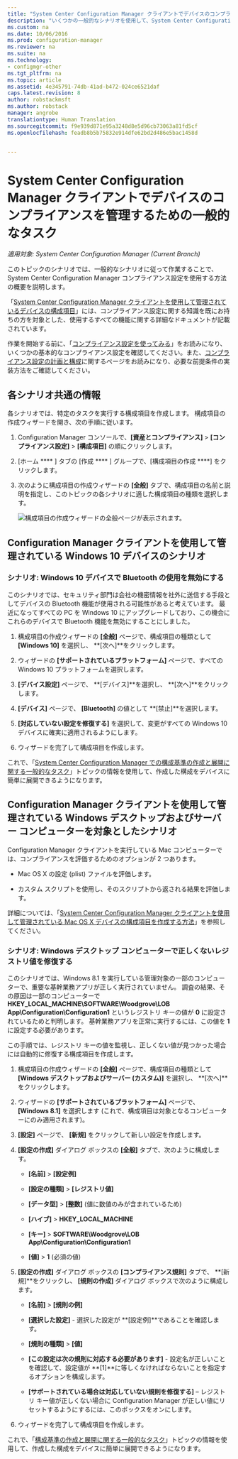 ```yaml
---
title: "System Center Configuration Manager クライアントでデバイスのコンプライアンスを管理するための一般的なタスク | Microsoft Docs"
description: "いくつかの一般的なシナリオを使用して、System Center Configuration Manager のコンプライアンス設定について説明します。"
ms.custom: na
ms.date: 10/06/2016
ms.prod: configuration-manager
ms.reviewer: na
ms.suite: na
ms.technology:
- configmgr-other
ms.tgt_pltfrm: na
ms.topic: article
ms.assetid: 4e345791-74db-41ad-b472-024ce6521daf
caps.latest.revision: 8
author: robstackmsft
ms.author: robstack
manager: angrobe
translationtype: Human Translation
ms.sourcegitcommit: f9e939d871e95a3248d8e5d96cb73063a81fd5cf
ms.openlocfilehash: feadb8b5b75832e914dfe62bd2d486e5bac1458d


---
```

# <a name="common-tasks-for-managing-compliance-on-devices-with-the-system-center-configuration-manager-client"></a>System Center Configuration Manager クライアントでデバイスのコンプライアンスを管理するための一般的なタスク

*適用対象: System Center Configuration Manager (Current Branch)*

このトピックのシナリオでは、一般的なシナリオに従って作業することで、System Center Configuration Manager コンプライアンス設定を使用する方法の概要を説明します。  

 「[System Center Configuration Manager クライアントを使用して管理されているデバイスの構成項目](../../compliance/deploy-use/configuration-items-for-devices-managed-with-the-client.md)」には、コンプライアンス設定に関する知識を既にお持ちの方を対象とした、使用するすべての機能に関する詳細なドキュメントが記載されています。  

 作業を開始する前に、「[コンプライアンス設定を使ってみる](../../compliance/get-started/get-started-with-compliance-settings.md)」をお読みになり、いくつかの基本的なコンプライアンス設定を確認してください。また、[コンプライアンス設定の計画と構成](../../compliance/plan-design/plan-for-and-configure-compliance-settings.md)に関するページをお読みになり、必要な前提条件の実装方法をご確認してください。  

## <a name="general-information-for-each-scenario"></a>各シナリオ共通の情報  
 各シナリオでは、特定のタスクを実行する構成項目を作成します。 構成項目の作成ウィザードを開き、次の手順に従います。  

1.  Configuration Manager コンソールで、**[資産とコンプライアンス]** > **[コンプライアンス設定]** > **[構成項目]** の順にクリックします。  

3.  [ホーム **** ] タブの [作成 **** ] グループで、[構成項目の作成 ****] をクリックします。  

4.  次のように構成項目の作成ウィザードの **[全般]** タブで、構成項目の名前と説明を指定し、このトピックの各シナリオに適した構成項目の種類を選択します。  

     ![構成項目の作成ウィザードの全般ページが表示されます。](/sccm/compliance/plan-design/media/Compliance-Settings-Wizard---1.png)  

## <a name="scenarios-for-windows-10-devices-managed-with-the-configuration-manager-client"></a>Configuration Manager クライアントを使用して管理されている Windows 10 デバイスのシナリオ  

### <a name="scenario-disable-the-use-of-bluetooth-on-windows-10-devices"></a>シナリオ: Windows 10 デバイスで Bluetooth の使用を無効にする  
 このシナリオでは、セキュリティ部門は会社の機密情報を社外に送信する手段としてデバイスの Bluetooth 機能が使用される可能性があると考えています。 最近になってすべての PC を Windows 10 にアップグレードしており、この機会にこれらのデバイスで Bluetooth 機能を無効にすることにしました。  

1.  構成項目の作成ウィザードの **[全般]** ページで、構成項目の種類として **[Windows 10]** を選択し、 **[次へ]**をクリックします。  

2.  ウィザードの **[サポートされているプラットフォーム]** ページで、すべての Windows 10 プラットフォームを選択します。  

3.  **[デバイス設定]** ページで、 **[デバイス]**を選択し、 **[次へ]**をクリックします。  

4.  **[デバイス]** ページで、 **[Bluetooth]** の値として **[禁止]**を選択します。  

5.  **[対応していない設定を修復する]** を選択して、変更がすべての Windows 10 デバイスに確実に適用されるようにします。  

6.  ウィザードを完了して構成項目を作成します。  

 これで、「[System Center Configuration Manager での構成基準の作成と展開に関する一般的なタスク](../../compliance/plan-design/common-tasks-for-creating-and-deploying-configuration-baselines.md)」トピックの情報を使用して、作成した構成をデバイスに簡単に展開できるようになります。  

## <a name="scenarios-for-windows-desktop-and-server-computers-managed-with-the-configuration-manager-client"></a>Configuration Manager クライアントを使用して管理されている Windows デスクトップおよびサーバー コンピューターを対象としたシナリオ  
 Configuration Manager クライアントを実行している Mac コンピューターでは、コンプライアンスを評価するためのオプションが 2 つあります。  

-   Mac OS X の設定 (plist) ファイルを評価します。  

-   カスタム スクリプトを使用し、そのスクリプトから返される結果を評価します。  

 詳細については、「[System Center Configuration Manager クライアントを使用して管理されている Mac OS X デバイスの構成項目を作成する方法](../../compliance/deploy-use/create-configuration-items-for-mac-os-x-devices-managed-with-the-client.md)」を参照してください。  

### <a name="scenario-remediate-an-incorrect-registry-value-on-windows-desktop-computers"></a>シナリオ: Windows デスクトップ コンピューターで正しくないレジストリ値を修復する  
 このシナリオでは、Windows 8.1 を実行している管理対象の一部のコンピューターで、重要な基幹業務アプリが正しく実行されていません。 調査の結果、その原因は一部のコンピューターで **HKEY_LOCAL_MACHINE\SOFTWARE\Woodgrove\LOB App\Configuration\Configuration1** というレジストリ キーの値が **0** に設定されているためと判明します。 基幹業務アプリを正常に実行するには、この値を **1**に設定する必要があります。  

 この手順では、レジストリ キーの値を監視し、正しくない値が見つかった場合には自動的に修復する構成項目を作成します。  

1.  構成項目の作成ウィザードの **[全般]** ページで、構成項目の種類として **[Windows デスクトップおよびサーバー (カスタム)]** を選択し、 **[次へ]**をクリックします。  

2.  ウィザードの **[サポートされているプラットフォーム]** ページで、 **[Windows 8.1]** を選択します (これで、構成項目は対象となるコンピューターにのみ適用されます)。  

3.  **[設定]** ページで、 **[新規]** をクリックして新しい設定を作成します。  

4.  **[設定の作成]** ダイアログ ボックスの **[全般]** タブで、次のように構成します。  

    -   **[名前]** > **[設定例]**  

    -   **[設定の種類]** > **[レジストリ値]**  

    -   **[データ型]** > **[整数]** (値に数値のみが含まれているため)  

    -   **[ハイブ]** > **HKEY_LOCAL_MACHINE**  

    -   **[キー]** > **SOFTWARE\Woodgrove\LOB App\Configuration\Configuration1**  

    -   **[値]** > **1** (必須の値)  

5.  **[設定の作成]** ダイアログ ボックスの **[コンプライアンス規則]** タブで、 **[新規]**をクリックし、 **[規則の作成]** ダイアログ ボックスで次のように構成します。  

    -   **[名前]** > **[規則の例]**  

    -   **[選択した設定]** - 選択した設定が **[設定例]**であることを確認します。  

    -   **[規則の種類]** > **[値]**  

    -   **[この設定は次の規則に対応する必要があります]** - 設定名が正しいことを確認して、設定値が **[1]**に等しくなければならないことを指定するオプションを構成します。  

    -   **[サポートされている場合は対応していない規則を修復する]** – レジストリ キー値が正しくない場合に Configuration Manager が正しい値にリセットするようにするには、このボックスをオンにします。  

6.  ウィザードを完了して構成項目を作成します。  

 これで、「[構成基準の作成と展開に関する一般的なタスク](../../compliance/plan-design/common-tasks-for-creating-and-deploying-configuration-baselines.md)」トピックの情報を使用して、作成した構成をデバイスに簡単に展開できるようになります。  



<!--HONumber=Dec16_HO3-->


